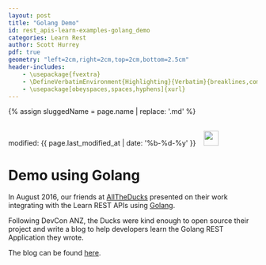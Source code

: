 ```yaml
---
layout: post
title: "Golang Demo"
id: rest_apis-learn-examples-golang_demo
categories: Learn Rest
author: Scott Hurrey
pdf: true
geometry: "left=2cm,right=2cm,top=2cm,bottom=2.5cm"
header-includes:
    - \usepackage{fvextra}
    - \DefineVerbatimEnvironment{Highlighting}{Verbatim}{breaklines,commandchars=\\\{\}}
    - \usepackage[obeyspaces,spaces,hyphens]{xurl}
---
```

{% assign sluggedName = page.name | replace: '.md' %}
<div class="download-btn-placement"><br>modified: {{ page.last_modified_at | date: '%b-%d-%y' }} &nbsp;&nbsp; 
<a href="/pdfs{{page.dir}}{{sluggedName}}.pdf" target="_blank"><img class="download-button" src="/img/download.png" height="30px"></a></div>


# Demo using Golang

In August 2016, our friends at [AllTheDucks](https://www.alltheducks.com) presented on their work integrating with the Learn REST APIs using [Golang](https://golang.org).

Following DevCon ANZ, the Ducks were kind enough to open source their project and write a blog to help developers learn the Golang REST Application they wrote.

The blog can be found [here](https://www.alltheducks.com/blog/using-the-learn-rest-api-from-golang).